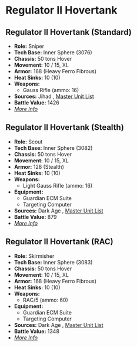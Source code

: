 # Regulator II Hovertank 

## Regulator II Hovertank (Standard) 

- **Role:** Sniper 
- **Tech Base:** Inner Sphere (3076) 
- **Chassis:** 50 tons Hover 
- **Movement:** 10 / 15, XL 
- **Armor:** 168 (Heavy Ferro Fibrous) 
- **Heat Sinks:** 10 (10) 
- **Weapons:** 
  - Gauss Rifle (ammo: 16) 
- **Sources:** Jihad , [Master Unit List](http://masterunitlist.info/Unit/Details/2679) 
- **Battle Value:** 1426 
- [*More Info*](regulator_ii_hovertank/regulator_ii_hovertank_standard.md) 

## Regulator II Hovertank (Stealth) 

- **Role:** Scout 
- **Tech Base:** Inner Sphere (3082) 
- **Chassis:** 50 tons Hover 
- **Movement:** 10 / 15, XL 
- **Armor:** 128 (Stealth) 
- **Heat Sinks:** 10 (10) 
- **Weapons:** 
  - Light Gauss Rifle (ammo: 16) 
- **Equipment:** 
  - Guardian ECM Suite 
  - Targeting Computer 
- **Sources:** Dark Age , [Master Unit List](http://masterunitlist.info/Unit/Details/2680) 
- **Battle Value:** 879 
- [*More Info*](regulator_ii_hovertank/regulator_ii_hovertank_stealth.md) 

## Regulator II Hovertank (RAC) 

- **Role:** Skirmisher 
- **Tech Base:** Inner Sphere (3083) 
- **Chassis:** 50 tons Hover 
- **Movement:** 10 / 15, XL 
- **Armor:** 168 (Heavy Ferro Fibrous) 
- **Heat Sinks:** 10 (10) 
- **Weapons:** 
  - RAC/5 (ammo: 60) 
- **Equipment:** 
  - Guardian ECM Suite 
  - Targeting Computer 
- **Sources:** Dark Age , [Master Unit List](http://masterunitlist.info/Unit/Details/2678) 
- **Battle Value:** 1348 
- [*More Info*](regulator_ii_hovertank/regulator_ii_hovertank_rac.md) 


